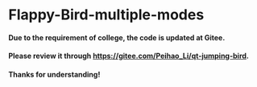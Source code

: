 # Flappy-Bird-multiple-modes
#### Due to the requirement of college, the code is updated at Gitee.
#### Please review it through https://gitee.com/Peihao_Li/qt-jumping-bird.
#### Thanks for understanding!
